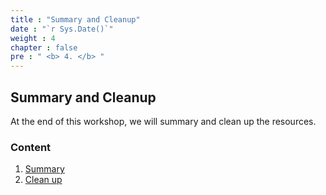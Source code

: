 ```yaml
---
title : "Summary and Cleanup"
date : "`r Sys.Date()`"
weight : 4
chapter : false
pre : " <b> 4. </b> "
---
```


## Summary and Cleanup

At the end of this workshop, we will summary and clean up the resources.

### Content

1. [Summary](4.1-summary/)
2. [Clean up](4.2-cleanup/)
